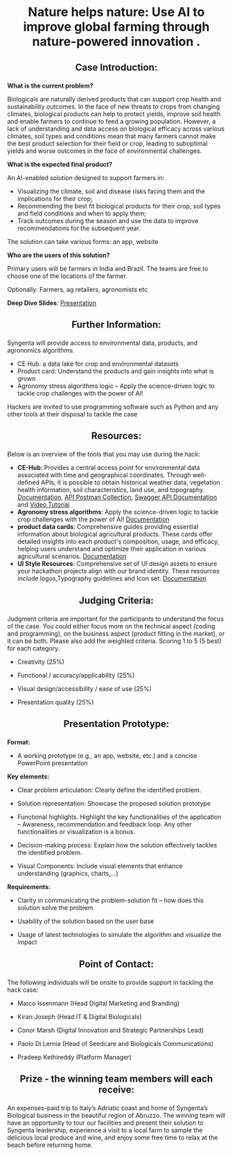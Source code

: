 # <p align="center"> Nature helps nature: Use AI to improve global farming through nature-powered innovation . </p>





## <p align="center"> Case Introduction: </p>

**What is the current problem?**

Biologicals are naturally derived products that can support crop health and sustainability outcomes. In the face of new threats to crops from changing climates, biological products can help to protect yields, improve soil health and enable farmers to continue to feed a growing population. However, a lack of understanding and data access on biological efficacy across various climates, soil types and conditions mean that many farmers cannot make the best product selection for their field or crop, leading to suboptimal yields and worse outcomes in the face of environmental challenges.

**What is the expected final product?**

An AI-enabled solution designed to support farmers in: <Br/>
- Visualizing the climate, soil and disease risks facing them and the  implications for their crop; 
- Recommending the best fit biological products for their crop, soil types and field conditions and when to apply them; 
- Track outcomes during the season and use the data to improve recommendations for the subsequent year.

The solution can take various forms: an app, website

**Who are the users of this solution?**

Primary users will be farmers in India and Brazil. The teams are free to choose one of the locations of the farmer.  

Optionally: Farmers, ag retailers, agronomists etc


**Deep Dive Slides**: [Presentation](https://github.com/START-Hack/Syngenta_STARTHACK25/blob/main/START%20Hack%202025_Deep%20Dive%20Presentation.pdf)

## <p align="center"> Further Information: </p>

Syngenta will provide access to environmental data, products, and agronomics algorithms.

- CE Hub: a data lake for crop and environmental datasets  
- Product card: Understand the products and gain insights into what is grown
- Agronomy stress algorithms logic – Apply the science-driven logic to tackle crop challenges with the power of AI!

Hackers are invited to use programming software such as Python and any other tools at their disposal to tackle the case  

##  <p align="center"> Resources: </p>
Below is an overview of the tools that you may use during the hack:

- **CE-Hub**: Provides a central access point for environmental data associated with time and geographical coordinates. Through well-defined APIs, it is possible to obtain historical weather data, vegetation health information, soil characteristics, land use, and topography.​ [Documentation](https://github.com/syngenta-digital/syngenta-start-global-hackathon-2025/blob/main/API/CEHub%20API%20Service%20Specification.docx), [API Postman Collection](https://github.com/syngenta-digital/syngenta-start-global-hackathon-2025/blob/main/API/CE%20Hub%20API's.postman_collection.json), [Swagger API Documentation](https://services.cehub.syngenta-ais.com/swagger/index.html) and [Video Tutorial](https://github.com/syngenta-digital/syngenta-start-global-hackathon-2025/blob/main/API/GMT20240319-133726_Recording_1920x1080.mp4)
- **Agronomy stress algorithms**: Apply the science-driven logic to tackle crop challenges with the power of AI! [Documentation](https://github.com/syngenta-digital/syngenta-start-global-hackathon-2025/blob/main/Model%20card/weather-based%20algorithms.pdf)
- **product data cards**: Comprehensive guides providing essential information about biological agricultural products. These cards offer detailed insights into each product's composition, usage, and efficacy, helping users understand and optimize their application in various agricultural scenarios. [Documentation](https://github.com/syngenta-digital/syngenta-start-global-hackathon-2025/blob/main/Product%20card/Productcard.pdf)
- **UI Style Resources**: Comprehensive set of UI design assets to ensure your hackathon projects align with our brand identity. These resources include logos,Typography guidelines and Icon set. [Documentation](https://github.com/syngenta-digital/syngenta-start-global-hackathon-2025/blob/main/UI%20resources/Style%20Guide.pdf)


## <p align="center"> Judging Criteria: </p>
Judgment criteria are important for the participants to understand the focus of the case. You could either focus more on the technical aspect (coding and programming), on the business aspect (product fitting in the market), or it can be both. Please also add the weighted criteria. Scoring 1 to 5 (5 best) for each category.  

- Creativity (25%) 

- Functional / accuracy/applicability (25%) 

- Visual design/accessibility / ease of use (25%) 

- Presentation quality (25%)

## <p align="center"> Presentation Prototype: </p>

**Format:**

- A working prototype (e.g., an app, website, etc.) and a concise PowerPoint presentation  

**Key elements:**

- Clear problem articulation: Clearly define the identified problem. 

- Solution representation: Showcase the proposed solution prototype  

- Functional highlights. Highlight the key functionalities of the application – Awareness, recommendation and feedback loop. Any other functionalities or visualization is a bonus.  

- Decision-making process: Explain how the solution effectively tackles the identified problem. 

- Visual Components: Include visual elements that enhance understanding (graphics, charts,…)  

**Requirements:**

- Clarity in communicating the problem-solution fit – how does this solution solve the problem  

- Usability of the solution based on the user base  

- Usage of latest technologies to simulate the algorithm and visualize the impact  


## <p align="center"> Point of Contact: </p>

The following individuals will be onsite to provide support in tackling the hack case:  

- Marco Issenmann (Head Digital Marketing and Branding) 

- Kiran Joseph (Head IT & Digital Biologicals) 

- Conor Marsh (Digital Innovation and Strategic Partnerships Lead) 

- Paolo Di Lernia (Head of Seedcare and Biologicals Communications)

- Pradeep Kethireddy (Platform Manager)  


## <p align="center"> Prize - the winning team members will each receive: </p>

An expenses-paid trip to Italy’s Adriatic coast and home of Syngenta’s Biological business in the beautiful region of Abruzzo. The winning team will have an opportunity to tour our facilities and present their solution to Syngenta leadership, experience a visit to a local farm to sample the delicious local produce and wine, and enjoy some free time to relax at the beach before returning home.    
